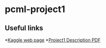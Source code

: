 # pcml-project1


## Useful links
*[Kaggle web page](https://inclass.kaggle.com/c/epfml-project-1/)
*[Project1 Description PDF](https://github.com/epfml/ML_course/blob/master/projects/project1/project1_description.pdf)

